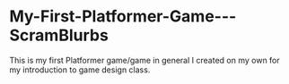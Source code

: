# My-First-Platformer-Game---ScramBlurbs
This is my first Platformer game/game in general I created on my own for my introduction to game design class. 
